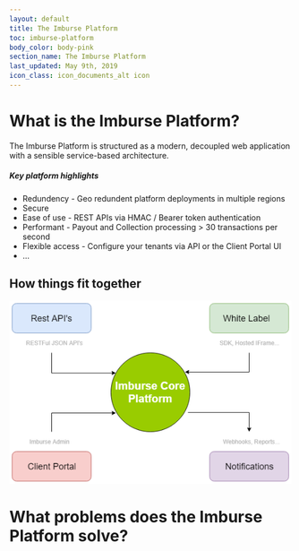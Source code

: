 ```yaml
---
layout: default
title: The Imburse Platform
toc: imburse-platform
body_color: body-pink
section_name: The Imburse Platform
last_updated: May 9th, 2019
icon_class: icon_documents_alt icon
---
```

# What is the Imburse Platform?

The Imburse Platform is structured as a modern, decoupled web application with a sensible service-based architecture.

##### Key platform highlights

- Redundency - Geo redundent platform deployments in multiple regions
- Secure
- Ease of use - REST APIs via HMAC / Bearer token authentication
- Performant - Payout and Collection processing > 30 transactions per second
- Flexible access - Configure your tenants via API or the Client Portal UI
- ...

## How things fit together

<img src="/assets/images/guides/getting-started/imburse-platform.png" style="width:600px;" title="Imburse Platform" alt="Imburse Platform"/>


# What problems does the Imburse Platform solve?
